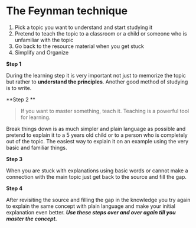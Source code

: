 # The Feynman technique

1. Pick a topic you want to understand and start studying it
2. Pretend to teach the topic to a classroom or a child or someone who is unfamiliar with the topic
3. Go back to the resource material when you get stuck
4. Simplify and Organize

**Step 1**

During the learning step it is very important not just to memorize the topic but rather to **understand the principles**. Another good method of studying is to write.

**Step 2 **

> If you want to master something, teach it. Teaching is a powerful tool for learning.

Break things down is as much simpler and plain language as possible and pretend to explain it to a 5 years old child or to a person who is completely out of the topic. The easiest way to explain it on an example using the very basic and familiar things.

**Step 3**

When you are stuck with explanations using basic words or cannot make a connection with the main topic just get back to the source and fill the gap. 

**Step 4**

After revisiting the source and filling the gap in the knowledge you try again to explain the same concept with plain language and make your initial explanation even better. _**Use these steps over and over again till you master the concept.**_
